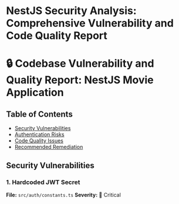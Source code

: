 # NestJS Security Analysis: Comprehensive Vulnerability and Code Quality Report

# 🔒 Codebase Vulnerability and Quality Report: NestJS Movie Application

## Table of Contents
- [Security Vulnerabilities](#security-vulnerabilities)
- [Authentication Risks](#authentication-risks)
- [Code Quality Issues](#code-quality-issues)
- [Recommended Remediation](#recommended-remediation)

## Security Vulnerabilities

### 1. Hardcoded JWT Secret
**File:** `src/auth/constants.ts`
**Severity:** 🔴 Critical